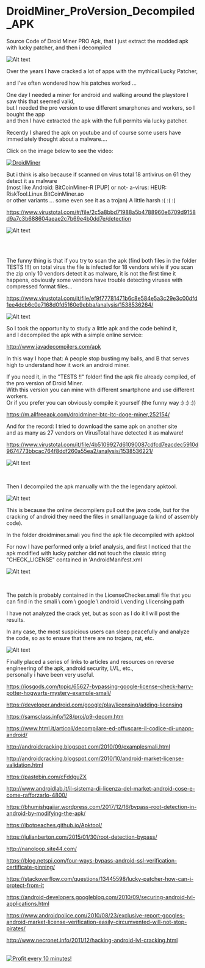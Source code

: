 # DroidMiner_ProVersion_Decompiled_APK
Source Code of Droid Miner PRO Apk, that I just extract the modded apk with lucky patcher, and then i decompiled

![Alt text](https://raw.githubusercontent.com/JonnyBanana/DroidMiner_ProVersion_Disassembled_APK/master/images/com.jordanrulz.droidbtc-w130.png)

Over the years I have cracked a lot of apps with the mythical Lucky Patcher,

and I've often wondered how his patches worked ...

One day I needed a miner for android and walking around the playstore I saw this that seemed valid, </BR>
but I needed the pro version to use different smarphones and workers, so I bought the app </BR>
and then I have extracted the apk with the full permits via lucky patcher.

Recently I shared the apk on youtube and of course some users have immediately thought about a malware....

Click on the image below to see the video:

[![DroidMiner](https://github.com/JonnyBanana/DroidMiner_ProVersion_Disassembled_APK/blob/master/images/video.jpg)](https://www.youtube.com/watch?v=x-78F5PpWZ4&t=12s)


But i think is also because if scanned on virus total 18 antivirus on 61 they detect it as malware </BR>
(most like Android: BitCoinMiner-R [PUP] or not- a-virus: HEUR: RiskTool.Linux.BitCoinMiner.ao </BR>
or other variants ... some even see it as a trojan) A little harsh :( :( :(

https://www.virustotal.com/#/file/2c5a8bbd71988a5b4788960e6709d9158d9a7c3b688604aeae2c7b69e4b0dd7e/detection

![Alt text](https://raw.githubusercontent.com/JonnyBanana/DroidMiner_ProVersion_Disassembled_APK/master/images/apkscan.JPG)

</BR></BR>

The funny thing is that if you try to scan the apk (find both files in the folder TESTS !!!) on total virus the file is infected for 18 vendors while if you scan the zip only 10 vendors detect it as malware, it is not the first time it happens, obviously some vendors have trouble detecting viruses with compressed format files...

https://www.virustotal.com/it/file/ef9f77781471b6c8e584e5a3c29e3c00dfd1ee4dcb6c0e7168d0fd5160e9ebba/analysis/1538536264/

![Alt text](https://github.com/JonnyBanana/DroidMiner_ProVersion_Disassembled_APK/blob/master/images/virustotalscanzip.JPG)

So I took the opportunity to study a little apk and the code behind it, </BR>
and I decompiled the apk with a simple online service:

http://www.javadecompilers.com/apk

In this way I hope that: A people stop busting my balls, and B that serves high to understand how it work an android miner.

If you need it, in the "TESTS !!" folder! find the apk file already compiled, of the pro version of Droid Miner.</BR>
With this version you can mine with different smartphone and use different workers.</BR>
Or if you prefer you can obviously compile it yourself (the funny way :) :) :))

https://m.allfreeapk.com/droidminer-btc-ltc-doge-miner,252154/

And for the record: I tried to download the same apk on another site</BR>
and as many as 27 vendors on VirusTotal have detected it as malware!

https://www.virustotal.com/it/file/4b5109927d61090087cdfcd7eacdec5910d9674773bbcac764f8ddf260a55ea2/analysis/1538536221/

![Alt text](https://raw.githubusercontent.com/JonnyBanana/DroidMiner_ProVersion_Disassembled_APK/master/images/realmalware.JPG)


</BR>

Then I decompiled the apk manually with the the legendary apktool.

![Alt text](https://raw.githubusercontent.com/JonnyBanana/DroidMiner_ProVersion_Decompiledled_APK/master/images/apk-tool.png)

This is because the online decompilers pull out the java code, but for the cracking of android they need the files in smal language (a kind of assembly code).

In the folder droidminer.smali you find the apk file decompiled with apktool

For now I have performed only a brief analysis, and first I noticed that the apk modified with lucky patcher did not touch the classic string "CHECK_LICENSE" contained in 'AndroidManifest.xml


![Alt text](https://raw.githubusercontent.com/JonnyBanana/DroidMiner_ProVersion_Disassembled_APK/master/images/CHECK_LICENSE.JPG)


</BR>

The patch is probably contained in the LicenseChecker.smali file that you can find in the smali \ com \ google \ android \ vending \ licensing path

I have not analyzed the crack yet, but as soon as I do it I will post the results.

In any case, the most suspicious users can sleep peacefully and analyze the code, so as to ensure that there are no trojans, rat, etc.

![Alt text](https://raw.githubusercontent.com/JonnyBanana/DroidMiner_ProVersion_Disassembled_APK/master/images/pics-3.png)


Finally placed a series of links to articles and resources on reverse engineering of the apk, android security, LVL, etc., </BR>
personally i have been very useful.

https://iosgods.com/topic/65627-bypassing-google-license-check-harry-potter-hogwarts-mystery-example-smali/

https://developer.android.com/google/play/licensing/adding-licensing

https://samsclass.info/128/proj/p9-decom.htm

https://www.html.it/articoli/decompilare-ed-offuscare-il-codice-di-unapp-android/

http://androidcracking.blogspot.com/2010/09/examplesmali.html

http://androidcracking.blogspot.com/2010/10/android-market-license-validation.html

https://pastebin.com/cFddguZX

http://www.androidlab.it/il-sistema-di-licenza-del-market-android-cose-e-come-rafforzarlo-4800/

https://bhumishgajjar.wordpress.com/2017/12/16/bypass-root-detection-in-android-by-modifying-the-apk/

https://ibotpeaches.github.io/Apktool/

https://julianberton.com/2015/01/30/root-detection-bypass/

http://nanoloop.site44.com/

https://blog.netspi.com/four-ways-bypass-android-ssl-verification-certificate-pinning/

https://stackoverflow.com/questions/13445598/lucky-patcher-how-can-i-protect-from-it

https://android-developers.googleblog.com/2010/09/securing-android-lvl-applications.html

https://www.androidpolice.com/2010/08/23/exclusive-report-googles-android-market-license-verification-easily-circumvented-will-not-stop-pirates/

http://www.necronet.info/2011/12/hacking-android-lvl-cracking.html



</BR>

<a href="https://golden-farm.biz/?r=1673249" target="_blank">
<img src="https://golden-farm.biz/images/promo/en/728x90.gif"
alt="Profit every 10 minutes!"></a>





